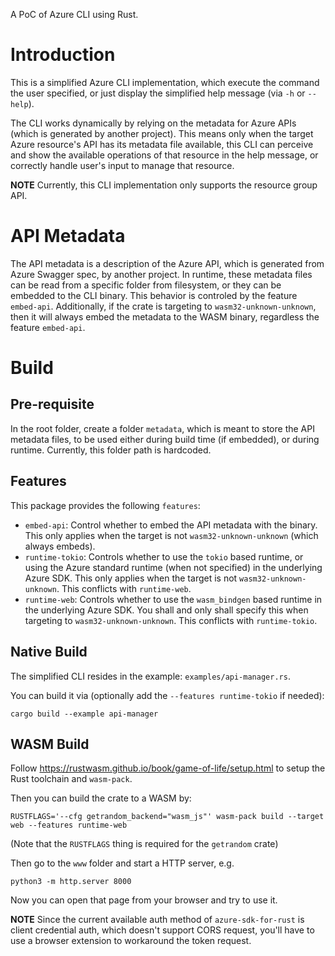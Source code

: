 A PoC of Azure CLI using Rust. 

# Introduction

This is a simplified Azure CLI implementation, which execute the command the user specified, or just display the simplified help message (via `-h` or `--help`).

The CLI works dynamically by relying on the metadata for Azure APIs (which is generated by another project). This means only when the target Azure resource's API has its metadata file available, this CLI can perceive and show the available operations of that resource in the help message, or correctly handle user's input to manage that resource.

**NOTE** Currently, this CLI implementation only supports the resource group API.

# API Metadata

The API metadata is a description of the Azure API, which is generated from Azure Swagger spec, by another project. In runtime, these metadata files can be read from a specific folder from filesystem, or they can be embedded to the CLI binary. This behavior is controled by the feature `embed-api`. Additionally, if the crate is targeting to `wasm32-unknown-unknown`, then it will always embed the metadata to the WASM binary, regardless the feature `embed-api`.

# Build

## Pre-requisite

In the root folder, create a folder `metadata`, which is meant to store the API metadata files, to be used either during build time (if embedded), or during runtime. Currently, this folder path is hardcoded.

## Features

This package provides the following `features`:

- `embed-api`: Control whether to embed the API metadata with the binary. This only applies when the target is not `wasm32-unknown-unknown` (which always embeds).
- `runtime-tokio`: Controls whether to use the `tokio` based runtime, or using the Azure standard runtime (when not specified) in the underlying Azure SDK. This only applies when the target is not `wasm32-unknown-unknown`. This conflicts with `runtime-web`.
- `runtime-web`: Controls whether to use the `wasm_bindgen` based runtime in the underlying Azure SDK. You shall and only shall specify this when targeting to `wasm32-unknown-unknown`. This conflicts with `runtime-tokio`.

## Native Build

The simplified CLI resides in the example: `examples/api-manager.rs`.

You can build it via (optionally add the `--features runtime-tokio` if needed):

```
cargo build --example api-manager
```

## WASM Build

Follow https://rustwasm.github.io/book/game-of-life/setup.html to setup the Rust toolchain and `wasm-pack`.

Then you can build the crate to a WASM by:

```
RUSTFLAGS='--cfg getrandom_backend="wasm_js"' wasm-pack build --target web --features runtime-web
```

(Note that the `RUSTFLAGS` thing is required for the `getrandom` crate)

Then go to the `www` folder and start a HTTP server, e.g.

```
python3 -m http.server 8000
```

Now you can open that page from your browser and try to use it.

**NOTE** Since the current available auth method of `azure-sdk-for-rust` is client credential auth, which doesn't support CORS request, you'll have to use a browser extension to workaround the token request.

